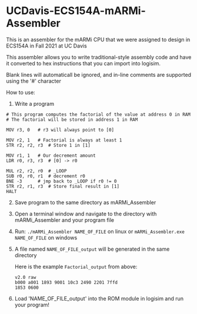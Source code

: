 # UCDavis-ECS154A-mARMi-Assembler
This is an assembler for the mARMi CPU that we were assigned to design in ECS154A in Fall 2021 at UC Davis

This assembler allows you to write traditional-style assembly code and have it converted to hex instructions that you can import into logisim.

Blank lines will automaticall be ignored, and in-line comments are supported using the '#' character

How to use:
1. Write a program
```
# This program computes the factorial of the value at address 0 in RAM
# The factorial will be stored in address 1 in RAM

MOV r3, 0	# r3 will always point to [0]

MOV r2, 1	# Factorial is always at least 1
STR r2, r2, r3	# Store 1 in [1]

MOV r1, 1 	# Our decrement amount
LDR r0, r3, r3 	# [0] -> r0

MUL r2, r2, r0	# _LOOP
SUB r0, r0, r1	# decrement r0
BNE -3		# jmp back to _LOOP if r0 != 0
STR r2, r1, r3	# Store final result in [1] 
HALT
```
2. Save program to the same directory as mARMi_Assembler
3. Open a terminal window and navigate to the directory with mARMi_Assembler and your program file
4. Run:
    `./mARMi_Assembler NAME_OF_FILE` on linux or `mARMi_Assembler.exe NAME_OF_FILE` on windows
5. A file named `NAME_OF_FILE_output` will be generated in the same directory
    
    Here is the example `Factorial_output` from above:
    ```
    v2.0 raw
    b000 a001 1893 9001 10c3 2490 2201 7ffd 
    1853 0600 
    ```
6. Load 'NAME_OF_FILE_output' into the ROM module in logisim and run your program!
